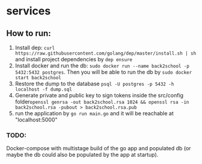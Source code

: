 # services

## How to run:

1. Install dep:
```curl https://raw.githubusercontent.com/golang/dep/master/install.sh | sh ```
and install project dependencies by ```dep ensure```
2. Install docker and run the db:
```sudo docker run --name back2school -p 5432:5432 postgres```. Then you will be able to run the db by ```sudo docker start back2school```
3. Restore the dump to the database ```psql -U postgres -p 5432 -h localhost -f dump.sql```
4. Generate private and public key to sign tokens inside the src/config folder```openssl genrsa -out back2school.rsa 1024 && openssl rsa -in back2school.rsa -pubout > back2school.rsa.pub```
5. run the application by ```go run main.go``` and it will be reachable at "localhost:5000"

### TODO:
Docker-compose with multistage build of the go app and populated db (or maybe the db could also be populated by the app at startup).